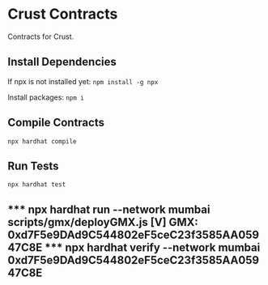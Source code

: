 # Crust Contracts
Contracts for Crust.

## Install Dependencies
If npx is not installed yet:
`npm install -g npx`

Install packages:
`npm i`

## Compile Contracts
`npx hardhat compile`

## Run Tests
`npx hardhat test`

*** npx hardhat run --network mumbai scripts/gmx/deployGMX.js
[V] GMX: 0xd7F5e9DAd9C544802eF5ceC23f3585AA05947C8E
*** npx hardhat verify --network mumbai 0xd7F5e9DAd9C544802eF5ceC23f3585AA05947C8E
-------------------------------------------------------------------------------
